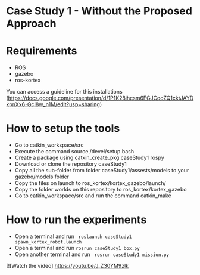 # Case Study 1 - Without the Proposed Approach

# Requirements

* ROS
* gazebo
* ros-kortex

You can access a guideline for this installations (https://docs.google.com/presentation/d/1P1K28ihcsm6FGJCooZQ1cktJAYDkpnXx6-GcI8w_n1M/edit?usp=sharing)

# How to setup the tools

* Go to catkin_workspace/src
* Execute the command source /devel/setup.bash
* Create a package using catkin_create_pkg caseStudy1 rospy
* Download or clone the repository caseStudy1
* Copy all the sub-folder from folder caseStudy1/assests/models to your gazebo/models folder
* Copy the files on launch to ros_kortex/kortex_gazebo/launch/
* Copy the folder worlds on this repository to ros_kortex/kortex_gazebo
* Go to catkin_workspace/src and run the command catkin_make 

# How to run the experiments

* Open a terminal and run ` roslaunch caseStudy1 spawn_kortex_robot.launch`
* Open a terminal and run ` rosrun caseStudy1 box.py `
* Open another terminal and run ` rosrun caseStudy1 mission.py`


[![Watch the video] https://youtu.be/J_Z30YM9zlk
